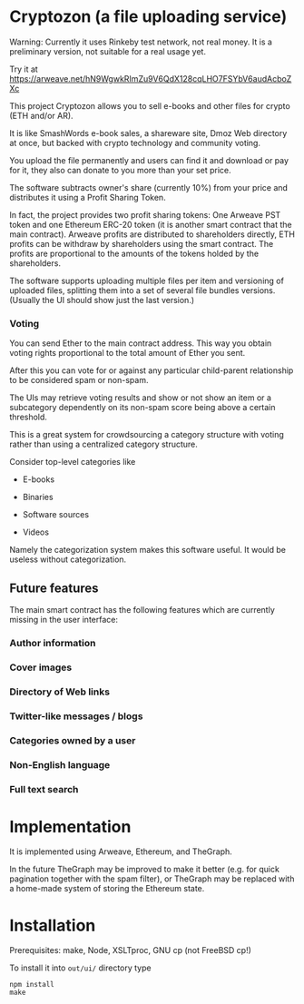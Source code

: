 # Cryptozon (a file uploading service)

Warning: Currently it uses Rinkeby test network, not real money.
It is a preliminary version, not suitable for a real usage yet.

Try it at
https://arweave.net/hN9WgwkRImZu9V6QdX128cqLHO7FSYbV6audAcboZXc

This project Cryptozon allows you to sell e-books and other files for
crypto (ETH and/or AR).

It is like SmashWords e-book sales, a shareware site, Dmoz Web directory
at once, but backed with crypto technology and community voting.

You upload the file permanently and users can find it and download or
pay for it, they also can donate to you more than your set price.

The software subtracts owner's share (currently 10%) from your price
and distributes it using a Profit Sharing Token.

In fact, the project provides two profit sharing tokens: One Arweave PST
token and one Ethereum ERC-20 token (it is another smart contract that the
main contract). Arweave profits are distributed to
shareholders directly, ETH profits can be withdraw by shareholders using
the smart contract. The profits are proportional to the amounts of the
tokens holded by the shareholders.

The software supports uploading multiple files per item and versioning of
uploaded files, splitting them into a set of several file bundles versions.
(Usually the UI should show just the last version.)

### Voting

You can send Ether to the main contract address. This way you obtain voting rights
proportional to the total amount of Ether you sent.

After this you can vote for or against any particular child-parent relationship to
be considered spam or non-spam.

The UIs may retrieve voting results and show or not show an item or a subcategory
dependently on its non-spam score being above a certain threshold.

This is a great system for crowdsourcing a category structure with voting rather than
using a centralized category structure.

Consider top-level categories like

* E-books

* Binaries

* Software sources

* Videos

Namely the categorization system makes this software useful. It would be useless without
categorization.

## Future features

The main smart contract has the following features which are currently missing
in the user interface:

### Author information

### Cover images

### Directory of Web links

### Twitter-like messages / blogs

### Categories owned by a user

### Non-English language

### Full text search

# Implementation

It is implemented using Arweave, Ethereum, and TheGraph.

In the future TheGraph may be improved to make it better (e.g. for quick pagination
together with the spam filter), or TheGraph may be replaced with a home-made system
of storing the Ethereum state.

# Installation

Prerequisites: make, Node, XSLTproc, GNU cp (not FreeBSD cp!)

To install it into `out/ui/` directory type

    npm install
    make
